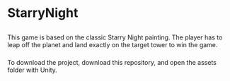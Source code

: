 # StarryNight

##
This game is based on the classic Starry Night painting. The player has to leap off the planet and land exactly on the target tower to win the game.

###
To download the project, download this repository, and open the assets folder with Unity.
